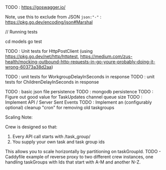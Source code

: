 TODO : https://goswagger.io/

Note, use this to exclude from JSON `json:"-"` : https://pkg.go.dev/encoding/json#Marshal

// Running tests

cd models
go test


TODO : Unit tests for HttpPostClient (using https://pkg.go.dev/net/http/httptest, https://medium.com/zus-health/mocking-outbound-http-requests-in-go-youre-probably-doing-it-wrong-60373a38d2aa)

TODO : unit tests for WorkgroupDelayInSeconds in response
TODO : unit tests for ChildrenDelayInSeconds in response

TODO : basic json file persistence
TODO : mongodb persistence
TODO : Figure out good value for TaskUpdates channel queue size
TODO : Implement API / Server Sent Events
TODO : Implement an (configurably optional) cleanup "cron" for removing old taskgroups


Scaling Note:

Crew is designed so that:
1) Every API call starts with /task_group/<taskGroupId>
2) You supply your own task and task group ids

This allows you to scale horizontally by partitioning on taskGroupId.
TODO - Caddyfile example of reverse proxy to two different crew instances, one handling taskGroups with Ids that start with A-M and another N-Z.
